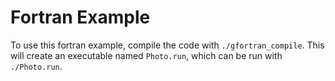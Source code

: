 # Fortran Example
To use this fortran example, compile the code with `./gfortran_compile`. This will create an executable named `Photo.run`, which can be run with `./Photo.run`.
